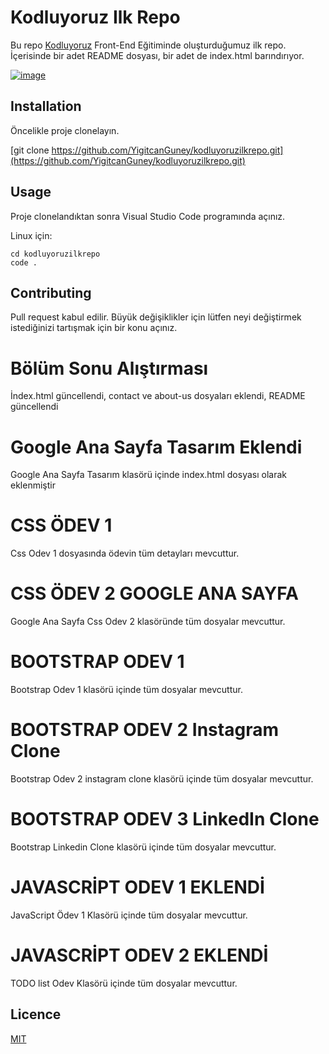 # Kodluyoruz Ilk Repo
Bu repo [Kodluyoruz](https://www.kodluyoruz.org/) Front-End Eğitiminde oluşturduğumuz ilk repo. İçerisinde bir adet README dosyası, bir adet de index.html barındırıyor.

[![image](https://i.hizliresim.com/mq6ku70.PNG)](https://github.com/YigitcanGuney/kodluyoruzilkrepo)
## Installation
Öncelikle proje clonelayın. 

[git clone https://github.com/YigitcanGuney/kodluyoruzilkrepo.git](https://github.com/YigitcanGuney/kodluyoruzilkrepo.git)

## Usage

Proje clonelandıktan sonra Visual Studio Code programında açınız.

Linux için:

```
cd kodluyoruzilkrepo
code .
```

## Contributing
Pull request kabul edilir. Büyük değişiklikler için lütfen neyi değiştirmek istediğinizi tartışmak için bir konu açınız.

# Bölüm Sonu Alıştırması
İndex.html güncellendi, contact ve about-us dosyaları eklendi, README güncellendi

# Google Ana Sayfa Tasarım Eklendi

Google Ana Sayfa Tasarım klasörü içinde index.html dosyası olarak eklenmiştir

# CSS ÖDEV 1
Css Odev 1 dosyasında ödevin tüm detayları mevcuttur.

# CSS ÖDEV 2 GOOGLE ANA SAYFA
Google Ana Sayfa Css Odev 2 klasöründe tüm dosyalar mevcuttur.

# BOOTSTRAP ODEV 1
Bootstrap Odev 1 klasörü içinde tüm dosyalar mevcuttur.

# BOOTSTRAP ODEV 2 Instagram Clone
Bootstrap Odev 2 instagram clone klasörü içinde tüm dosyalar mevcuttur.

# BOOTSTRAP ODEV 3 LinkedIn Clone
Bootstrap Linkedin Clone klasörü içinde tüm dosyalar mevcuttur.

# JAVASCRİPT ODEV 1 EKLENDİ
JavaScript Ödev 1 Klasörü içinde tüm dosyalar mevcuttur.

# JAVASCRİPT ODEV 2 EKLENDİ

TODO list Odev Klasörü içinde tüm dosyalar mevcuttur.

## Licence 

[MIT](https://choosealicense.com/licenses/mit/)

